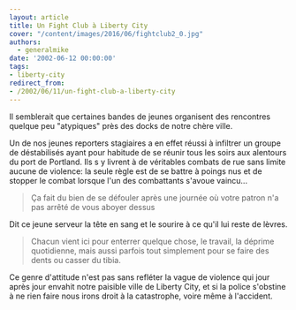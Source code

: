 ```yaml
---
layout: article
title: Un Fight Club à Liberty City
cover: "/content/images/2016/06/fightclub2_0.jpg"
authors:
  - generalmike
date: '2002-06-12 00:00:00'
tags:
- liberty-city
redirect_from:
- /2002/06/11/un-fight-club-a-liberty-city
---
```


Il semblerait que certaines bandes de jeunes organisent des rencontres quelque peu "atypiques" près des docks de notre chère ville.

Un de nos jeunes reporters stagiaires a en effet réussi à infiltrer un groupe de déstabilisés ayant pour habitude de se réunir tous les soirs aux alentours du port de Portland. Ils s y livrent à de véritables combats de rue sans limite aucune de violence: la seule règle est de se battre à poings nus et de stopper le combat lorsque l'un des combattants s'avoue vaincu...

> Ça fait du bien de se défouler après une journée où votre patron n'a pas arrêté de vous aboyer dessus

Dit ce jeune serveur la tête en sang et le sourire à ce qu'il lui reste de lèvres.

> Chacun vient ici pour enterrer quelque chose, le travail, la déprime quotidienne, mais aussi parfois tout simplement pour se faire des dents ou casser du tibia.

Ce genre d'attitude n'est pas sans refléter la vague de violence qui jour après jour envahit notre paisible ville de Liberty City, et si la police s'obstine à ne rien faire nous irons droit à la catastrophe, voire même à l'accident.